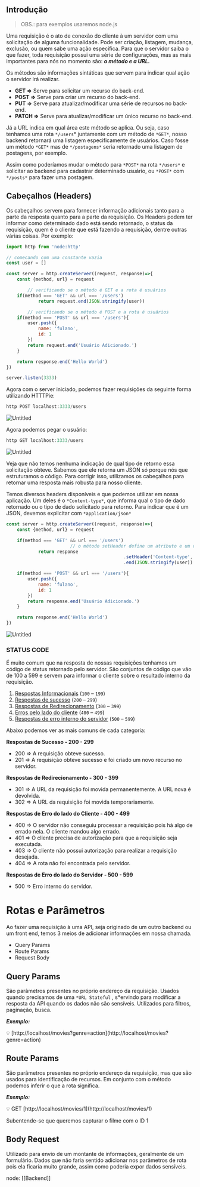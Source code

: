 ## Introdução

> OBS.: para exemplos usaremos node.js

Uma requisição é o ato de conexão do cliente à um servidor com uma solicitação de alguma funcionalidade. Pode ser criação, listagem, mudança, exclusão, ou quem sabe uma ação específica. Para que o servidor saiba o que fazer, toda requisição possui uma série de configurações, mas as mais importantes para nós no momento são: _**o método e a URL.**_

Os métodos são informações sintáticas que servem para indicar qual ação o servidor irá realizar.

- **GET ⇒** Serve para solicitar um recurso do back-end.
- **POST ⇒** Serve para criar um recurso do back-end.
- **PUT ⇒** Serve para atualizar/modificar uma série de recursos no back-end.
- **PATCH ⇒** Serve para atualizar/modificar um único recurso no back-end.

Já a URL indica em qual área este método se aplica. Ou seja, caso tenhamos uma rota `*/users`* juntamente com um método de `*GET*`, nosso backend retornará uma listagem especificamente de usuários. Caso fosse um método `*GET*` mas de `*/postagens*` seria retornado uma listagem de postagens, por exemplo.

Assim como poderíamos mudar o método para `*POST*` na rota `*/users*` e solicitar ao backend para cadastrar determinado usuário, ou `*POST*` com `*/posts*` para fazer uma postagem.

## Cabeçalhos (Headers)

Os cabeçalhos servem para fornecer informação adicionais tanto para a parte da resposta quanto para a parte da requisição. Os Headers podem ter informar como determinado dado está sendo retornado, o status da requisição, quem é o cliente que está fazendo a requisição, dentre outras várias coisas. Por exemplo:

```jsx
import http from 'node:http'

// comecando com uma constante vazia
const user = []

const server = http.createServer((request, response)=>{
    const {method, url} = request

		// verificando se o método é GET e a rota é usuários
    if(method === 'GET' && url === '/users')
            return request.end(JSON.stringify(user))

		// verificando se o método é POST e a rota é usuários
    if(method === 'POST' && url === '/users'){
        user.push({
            name: 'fulano',
            id: 1
        })
        return request.end('Usuário Adicionado.')
    }

    return response.end('Hello World')
})

server.listen(3333)
```

Agora com o server iniciado, podemos fazer requisições da seguinte forma utilizando HTTTPie:

```jsx
http POST localhost:3333/users
```

![Untitled](https://prod-files-secure.s3.us-west-2.amazonaws.com/44bc9484-d615-454a-8e65-4a4b4a582375/af138adb-9334-4726-b614-5e4e461c5304/Untitled.png)

Agora podemos pegar o usuário:

```jsx
http GET localhost:3333/users
```

![Untitled](https://prod-files-secure.s3.us-west-2.amazonaws.com/44bc9484-d615-454a-8e65-4a4b4a582375/a6175e9e-7501-4cc3-a5df-0ebe0b664898/Untitled.png)

Veja que não temos nenhuma indicação de qual tipo de retorno essa solicitação obteve. Sabemos que ele retorna um JSON só porque nós que estruturamos o código. Para corrigir isso, utilizamos os cabeçalhos para retornar uma resposta mais robusta para nosso cliente.

Temos diversos headers disponíveis e que podemos utilizar em nossa aplicação. Um deles é o `*Content-type*`, que informa qual o tipo de dado retornado ou o tipo de dado solicitado para retorno. Para indicar que é um JSON, devemos explicitar com `*application/json*`

```jsx
const server = http.createServer((request, response)=>{
    const {method, url} = request

    if(method === 'GET' && url === '/users')
						// o método setHeader define um atributo e um valor
            return response
											.setHeader('Content-type', 'application/json')
											.end(JSON.stringify(user))

    if(method === 'POST' && url === '/users'){
        user.push({
            name: 'fulano',
            id: 1
        })
        return response.end('Usuário Adicionado.')
    }

    return response.end('Hello World')
})
```

![Untitled](https://prod-files-secure.s3.us-west-2.amazonaws.com/44bc9484-d615-454a-8e65-4a4b4a582375/746793a2-c230-46f3-b36f-72da9b6789fc/Untitled.png)

### STATUS CODE

É muito comum que na resposta de nossas requisições tenhamos um código de status retornado pelo servidor. São conjuntos de código que vão de 100 a 599 e servem para informar o cliente sobre o resultado interno da requisição.

1. [Respostas Informacionais](https://developer.mozilla.org/en-US/docs/Web/HTTP/Status#information_responses) (`100` – `199`)
2. [Respostas de sucesso](https://developer.mozilla.org/en-US/docs/Web/HTTP/Status#successful_responses) (`200` – `299`)
3. [Respostas de Redirecionamento](https://developer.mozilla.org/en-US/docs/Web/HTTP/Status#redirection_messages) (`300` – `399`)
4. [Erros pelo lado do cliente](https://developer.mozilla.org/en-US/docs/Web/HTTP/Status#client_error_responses) (`400` – `499`)
5. [Respostas de erro interno do servidor](https://developer.mozilla.org/en-US/docs/Web/HTTP/Status#server_error_responses) (`500` – `599`)

Abaixo podemos ver as mais comuns de cada categoria:

**Respostas de Sucesso - 200 - 299**

- 200 ⇒ A requisição obteve sucesso.
- 201 ⇒ A requisição obteve sucesso e foi criado um novo recurso no servidor.

**Respostas de Redirecionamento - 300 - 399**

- 301 ⇒ A URL da requisição foi movida permanentemente. A URL nova é devolvida.
- 302 ⇒ A URL da requisição foi movida temporariamente.

**Respostas de Erro do lado do Cliente - 400 - 499**

- 400 ⇒ O servidor não conseguiu processar a requisição pois há algo de errado nela. O cliente mandou algo errado.
- 401 ⇒ O cliente precisa de autorização para que a requisição seja executada.
- 403 ⇒ O cliente não possui autorização para realizar a requisição desejada.
- 404 ⇒ A rota não foi encontrada pelo servidor.

**Respostas de Erro do lado do Servidor - 500 - 599**

- 500 ⇒ Erro interno do servidor.

# Rotas e Parâmetros

Ao fazer uma requisição à uma API, seja originado de um outro backend ou um front end, temos 3 meios de adicionar informações em nossa chamada.

- Query Params
- Route Params
- Request Body

## Query Params

São parâmetros presentes no próprio endereço da requisição. Usados quando precisamos de uma `*URL Stateful` , s*ervindo para modificar a resposta da API quando os dados não são sensíveis. Utilizados para filtros, paginação, busca.

_**Exemplo:**_

<aside> 💡 [http://localhost/movies?genre=action](http://localhost/movies?genre=action)

</aside>

## Route Params

São parâmetros presentes no próprio endereço da requisição, mas que são usados para identificação de recursos. Em conjunto com o método podemos inferir o que a rota significa.

_**Exemplo:**_

<aside> 💡 GET [http://localhost/movies/1](http://localhost/movies/1)

Subentende-se que queremos capturar o filme com o ID 1

</aside>

## Body Request

Utilizado para envio de um montante de informações, geralmente de um formulário. Dados que não faria sentido adicionar nos parâmetros de rota pois ela ficaria muito grande, assim como poderia expor dados sensíveis.

node: [[Backend]]